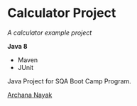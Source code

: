 # Calculator Project

*A calculator example project*

**Java 8**

* Maven
* JUnit

Java Project for SQA Boot Camp Program. 

[Archana Nayak](https://github.com/archana-nayak)
